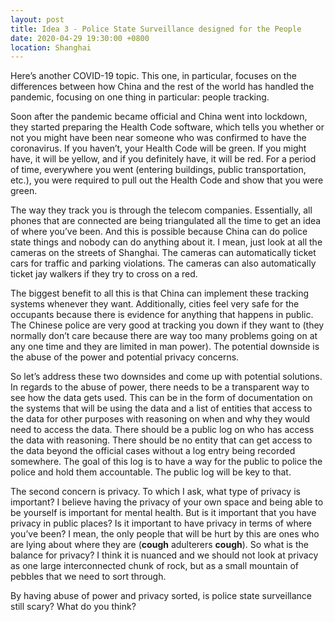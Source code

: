 ```yaml
---
layout: post
title: Idea 3 - Police State Surveillance designed for the People
date: 2020-04-29 19:30:00 +0800
location: Shanghai
---
```


Here’s another COVID-19 topic. This one, in particular, focuses on the differences between how China and the rest of the world has handled the pandemic, focusing on one thing in particular: people tracking.

Soon after the pandemic became official and China went into lockdown, they started preparing the Health Code software, which tells you whether or not you might have been near someone who was confirmed to have the coronavirus. If you haven’t, your Health Code will be green. If you might have, it will be yellow, and if you definitely have, it will be red. For a period of time, everywhere you went (entering buildings, public transportation, etc.), you were required to pull out the Health Code and show that you were green.

The way they track you is through the telecom companies. Essentially, all phones that are connected are being triangulated all the time to get an idea of where you’ve been. And this is possible because China can do police state things and nobody can do anything about it. I mean, just look at all the cameras on the streets of Shanghai. The cameras can automatically ticket cars for traffic and parking violations. The cameras can also automatically ticket jay walkers if they try to cross on a red.

The biggest benefit to all this is that China can implement these tracking systems whenever they want. Additionally, cities feel very safe for the occupants because there is evidence for anything that happens in public. The Chinese police are very good at tracking you down if they want to (they normally don’t care because there are way too many problems going on at any one time and they are limited in man power). The potential downside is the abuse of the power and potential privacy concerns.

So let’s address these two downsides and come up with potential solutions. In regards to the abuse of power, there needs to be a transparent way to see how the data gets used. This can be in the form of documentation on the systems that will be using the data and a list of entities that access to the data for other purposes with reasoning on when and why they would need to access the data. There should be a public log on who has access the data with reasoning. There should be no entity that can get access to the data beyond the official cases without a log entry being recorded somewhere. The goal of this log is to have a way for the public to police the police and hold them accountable. The public log will be key to that.

The second concern is privacy. To which I ask, what type of privacy is important? I believe having the privacy of your own space and being able to be yourself is important for mental health. But is it important that you have privacy in public places? Is it important to have privacy in terms of where you’ve been? I mean, the only people that will be hurt by this are ones who are lying about where they are (**cough** adulterers **cough**). So what is the balance for privacy? I think it is nuanced and we should not look at privacy as one large interconnected chunk of rock, but as a small mountain of pebbles that we need to sort through.

By having abuse of power and privacy sorted, is police state surveillance still scary? What do you think?
